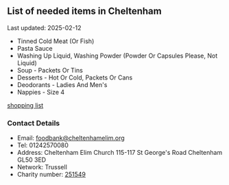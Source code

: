 <!-- summary_marker starts -->
## List of needed items in Cheltenham

Last updated: 2025-02-12

- Tinned Cold Meat (Or Fish)
- Pasta Sauce
- Washing Up Liquid, Washing Powder (Powder Or Capsules Please, Not Liquid)
- Soup - Packets Or Tins
- Desserts - Hot Or Cold, Packets Or Cans
- Deodorants - Ladies And Men's
- Nappies - Size 4
<!-- summary_marker ends -->

[shopping list](https://cheltenham.foodbank.org.uk/give-help/donate-food/)

### Contact Details

<!-- contact_marker starts -->
- Email: foodbank@cheltenhamelim.org
- Tel: 01242570080
- Address: Cheltenham Elim Church 115-117 St George's Road Cheltenham GL50 3ED
- Network: Trussell
- Charity number: [251549](https://register-of-charities.charitycommission.gov.uk/charity-details/?regid=251549&subid=0)
<!-- contact_marker ends -->

